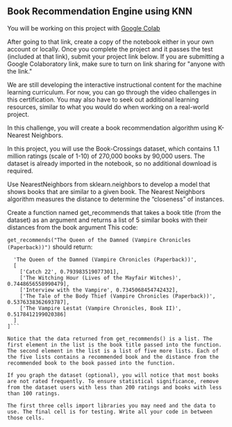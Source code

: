 ## Book Recommendation Engine using KNN

You will be working on this project with [Google Colab](https://colab.research.google.com/drive/1Neq9kkKsk-mYGdH8gwclFsjnqzA7pZD_#scrollTo=jd2SLCh8oxMh)

After going to that link, create a copy of the notebook either in your own account or locally. Once you complete the project and it passes the test (included at that link), submit your project link below. If you are submitting a Google Colaboratory link, make sure to turn on link sharing for "anyone with the link."

We are still developing the interactive instructional content for the machine learning curriculum. For now, you can go through the video challenges in this certification. You may also have to seek out additional learning resources, similar to what you would do when working on a real-world project.

In this challenge, you will create a book recommendation algorithm using K-Nearest Neighbors.

In this project, you will use the Book-Crossings dataset, which contains 1.1 million ratings (scale of 1-10) of 270,000 books by 90,000 users. The dataset is already imported in the notebook, so no additional download is required.

Use NearestNeighbors from sklearn.neighbors to develop a model that shows books that are similar to a given book. The Nearest Neighbors algorithm measures the distance to determine the “closeness” of instances.

Create a function named get_recommends that takes a book title (from the dataset) as an argument and returns a list of 5 similar books with their distances from the book argument
This code:

`get_recommends("The Queen of the Damned (Vampire Chronicles (Paperback))")`
should return:

```[
  'The Queen of the Damned (Vampire Chronicles (Paperback))',
  [
    ['Catch 22', 0.793983519077301], 
    ['The Witching Hour (Lives of the Mayfair Witches)', 0.7448656558990479], 
    ['Interview with the Vampire', 0.7345068454742432],
    ['The Tale of the Body Thief (Vampire Chronicles (Paperback))', 0.5376338362693787],
    ['The Vampire Lestat (Vampire Chronicles, Book II)', 0.5178412199020386]
  ]
]```

Notice that the data returned from get_recommends() is a list. The first element in the list is the book title passed into the function. The second element in the list is a list of five more lists. Each of the five lists contains a recommended book and the distance from the recommended book to the book passed into the function.

If you graph the dataset (optional), you will notice that most books are not rated frequently. To ensure statistical significance, remove from the dataset users with less than 200 ratings and books with less than 100 ratings.

The first three cells import libraries you may need and the data to use. The final cell is for testing. Write all your code in between those cells.

